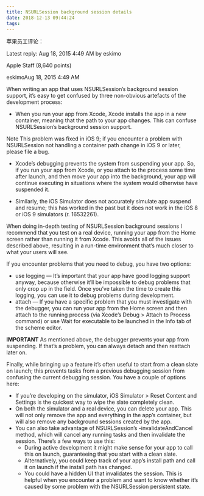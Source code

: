 ```yaml
---
title: NSURLSession background session details
date: 2018-12-13 09:44:24
tags:
---
```



苹果员工评论：

Latest reply: Aug 18, 2015 4:49 AM by eskimo

Apple Staff (8,640 points)

eskimoAug 18, 2015 4:49 AM

When writing an app that uses NSURLSession’s background session support, it’s easy to get confused by three non-obvious artefacts of the development process:
* When you run your app from Xcode, Xcode installs the app in a new container, meaning that the path to your app changes.  This can confuse NSURLSession’s background session support.

Note This problem was fixed in iOS 9; if you encounter a problem with NSURLSession not handling a container path change in iOS 9 or later, please file a bug.

* Xcode’s debugging prevents the system from suspending your app.  So, if you run your app from Xcode, or you attach to the process some time after launch, and then move your app into the background, your app will continue executing in situations where the system would otherwise have suspended it.

* Similarly, the iOS Simulator does not accurately simulate app suspend and resume; this has worked in the past but it does not work in the iOS 8 or iOS 9 simulators (r. 16532261).

When doing in-depth testing of NSURLSession background sessions I recommend that you test on a real device, running your app from the Home screen rather than running it from Xcode.  This avoids all of the issues described above, resulting in a run-time environment that’s much closer to what your users will see.

If you encounter problems that you need to debug, you have two options:
* use logging — It’s important that your app have good logging support anyway, because otherwise it’ll be impossible to debug problems that only crop up in the field.  Once you’ve taken the time to create this logging, you can use it to debug problems during development.
* attach — If you have a specific problem that you must investigate with the debugger, you can run your app from the Home screen and then attach to the running process (via Xcode’s Debug > Attach to Process command) or use Wait for executable to be launched in the Info tab of the scheme editor.

**IMPORTANT** As mentioned above, the debugger prevents your app from suspending.  If that’s a problem, you can always detach and then reattach later on.

Finally, while bringing up a feature it’s often useful to start from a clean slate on launch; this prevents tasks from a previous debugging session from confusing the current debugging session.  You have a couple of options here:
* If you’re developing on the simulator, iOS Simulator > Reset Content and Settings is the quickest way to wipe the slate completely clean.
* On both the simulator and a real device, you can delete your app.  This will not only remove the app and everything in the app’s container, but will also remove any background sessions created by the app.
* You can also take advantage of NSURLSession’s -invalidateAndCancel method, which will cancel any running tasks and then invalidate the session.  There’s a few ways to use this:
    * During active development it might make sense for your app to call this on launch, guaranteeing that you start with a clean slate.
    * Alternatively, you could keep track of your app’s install path and call it on launch if the install path has changed.
    * You could have a hidden UI that invalidates the session.  This is helpful when you encounter a problem and want to know whether it’s caused by some problem with the NSURLSession persistent state.
